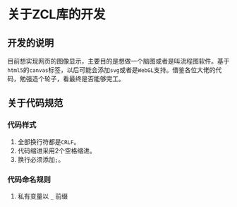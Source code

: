 # 关于ZCL库的开发

## 开发的说明

目前想实现网页的图像显示，主要目的是想做一个脑图或者是叫流程图软件。基于<code>html5</code>的<code>canvas</code>标签，以后可能会添加<code>svg</code>或者是<code>WebGL</code>支持。借鉴各位大佬的代码，勉强造个轮子，看最终是否能够完工。

## 关于代码规范
### 代码样式
1. 全部换行符都是<code>CRLF</code>。
2. 代码缩进采用2个空格缩进。
3. 换行必须添加<code>;</code>。

### 代码命名规则
1. 私有变量以 <code>_</code> 前缀